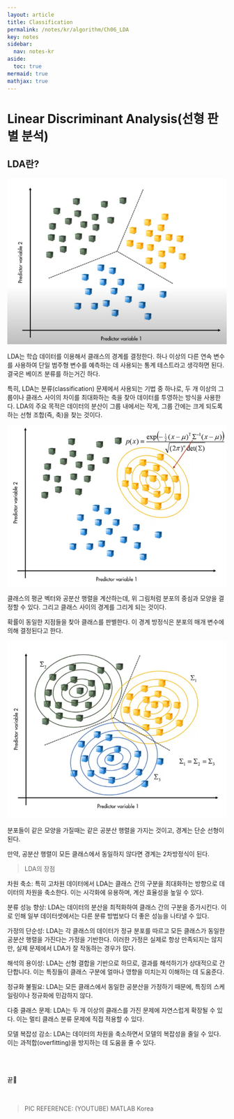 ```yaml
---
layout: article
title: Classification
permalink: /notes/kr/algorithm/Ch06_LDA
key: notes
sidebar:
  nav: notes-kr
aside:
  toc: true
mermaid: true
mathjax: true
---
```




# Linear Discriminant Analysis(선형 판별 분석)

## LDA란? 


![Alt text](img/LDA1.png)

LDA는 학습 데이터를 이용해서 클래스의 경계를 결정한다. 하나 이상의 다른 연속 변수를 사용하여 단일 범주형 변수를 예측하는 데 사용되는 통계 테스트라고 생각하면 된다. 결국은 베이즈 분류를 하는거긴 하다.



특히, LDA는 분류(classification) 문제에서 사용되는 기법 중 하나로, 두 개 이상의 그룹이나 클래스 사이의 차이를 최대화하는 축을 찾아 데이터를 투영하는 방식을 사용한다. LDA의 주요 목적은 데이터의 분산이 그룹 내에서는 작게, 그룹 간에는 크게 되도록 하는 선형 조합(즉, 축)을 찾는 것이다.


![Alt text](img/LDA2.png)

클래스의 평균 벡터와 공분산 행렬을 계산하는데, 위 그림처럼 분포의 중심과 모양을 결정할 수 있다. 그리고 클래스 사이의 경계를 그리게 되는 것이다. 


확률이 동일한 지점들을 찾아 클래스를 판별한다. 이 경계 방정식은 분포의 매개 변수에 의해 결정된다고 한다.



![Alt text](img/LDA3.png)

분포들이 같은 모양을 가질때는 같은 공분산 행렬을 가지는 것이고, 경계는 단순 선형이 된다. 


만약, 공분산 행렬이 모든 클래스에서 동일하지 않다면 경계는 2차방정식이 된다. 



 
> LDA의 장점


차원 축소: 특히 고차원 데이터에서 LDA는 클래스 간의 구분을 최대화하는 방향으로 데이터의 차원을 축소한다. 이는 시각화에 유용하며, 계산 효율성을 높일 수 있다.


분류 성능 향상: LDA는 데이터의 분산을 최적화하여 클래스 간의 구분을 증가시킨다. 이로 인해 일부 데이터셋에서는 다른 분류 방법보다 더 좋은 성능을 나타낼 수 있다.


가정의 단순성: LDA는 각 클래스의 데이터가 정규 분포를 따르고 모든 클래스가 동일한 공분산 행렬을 가진다는 가정을 기반한다. 이러한 가정은 실제로 항상 만족되지는 않지만, 실제 문제에서 LDA가 잘 작동하는 경우가 많다.


해석의 용이성: LDA는 선형 결합을 기반으로 하므로, 결과를 해석하기가 상대적으로 간단합니다. 이는 특징들이 클래스 구분에 얼마나 영향을 미치는지 이해하는 데 도움준다.


정규화 불필요: LDA는 모든 클래스에서 동일한 공분산을 가정하기 때문에, 특징의 스케일링이나 정규화에 민감하지 않다.


다중 클래스 문제: LDA는 두 개 이상의 클래스를 가진 문제에 자연스럽게 확장될 수 있다. 이는 멀티 클래스 분류 문제에 직접 적용할 수 있다.


모델 복잡성 감소: LDA는 데이터의 차원을 축소하면서 모델의 복잡성을 줄일 수 있다. 이는 과적합(overfitting)을 방지하는 데 도움을 줄 수 있다.




<br><br><br>
끝🙂
<br><br><br>

> PIC REFERENCE: (YOUTUBE) MATLAB Korea